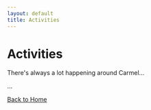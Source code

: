 ```yaml
---
layout: default
title: Activities
---
```


# Activities

There's always a lot happening around Carmel...

...

[Back to Home](/)
